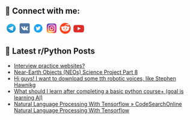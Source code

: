 ## 🔎 Connect with me:
[<img src="https://github.com/bullbesh/bullbesh/blob/main/images/Telegram.png" width="32" height="32" />](https://t.me/bullbesh)
[<img src="https://github.com/bullbesh/bullbesh/blob/main/images/VK.png" width="32" height="32" />](https://vk.com/bullbesh)
[<img src="https://github.com/bullbesh/bullbesh/blob/main/images/Twitter.png" width="32" height="32" />](https://twitter.com/bullbesh1)
[<img src="https://github.com/bullbesh/bullbesh/blob/main/images/Instagram.png" width="32" height="32" />](https://www.instagram.com/bullbesh)
[<img src="https://github.com/bullbesh/bullbesh/blob/main/images/Reddit.png" width="32" height="32" />](https://www.reddit.com/user/bullbesh)
[<img src="https://github.com/bullbesh/bullbesh/blob/main/images/YouTube.png" width="32" height="32" />](https://www.youtube.com/channel/UCtfjRs6uzgq5mfm8S06WTcg)

## 📕 Latest r/Python Posts
<!-- BLOG-POST-LIST:START -->
- [Interview practice websites?](https://www.reddit.com/r/Python/comments/xnw4c9/interview_practice_websites/)
- [Near-Earth Objects &lpar;NEOs&rpar; Science Project Part 8](https://www.reddit.com/r/Python/comments/xnvggf/nearearth_objects_neos_science_project_part_8/)
- [Hi guys! I want to download some tth robotic voices, like Stephen Hawnikg](https://www.reddit.com/r/Python/comments/xnvect/hi_guys_i_want_to_download_some_tth_robotic/)
- [What should I learn after completing a basic python course+ &lpar;goal is learning AI&rpar;](https://www.reddit.com/r/Python/comments/xnuwgw/what_should_i_learn_after_completing_a_basic/)
- [Natural Language Processing With Tensorflow » CodeSearchOnline Natural Language Processing With Tensorflow](https://www.reddit.com/r/Python/comments/xnu5v4/natural_language_processing_with_tensorflow/)
<!-- BLOG-POST-LIST:END -->
